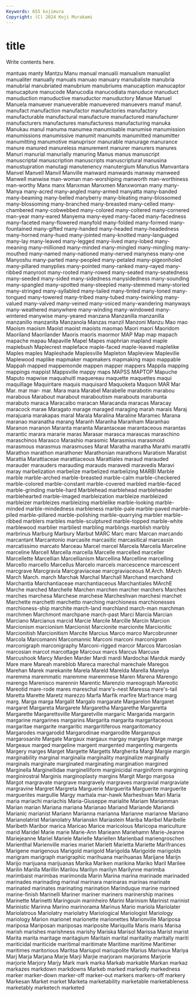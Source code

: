 ```yaml
---
Keywords: 655 kojimura
Copyright: (C) 2024 Koji Murakami
---
```


# title

Write contents here.



 mantuas manty Mantzu Manu manual manualii manualism manualist manualiter
manually manuals manuao manuary manubaliste manubria manubrial manubriated manubrium manubriums
manucaption manucaptor manucapture manucode Manucodia manucodiata manuduce manuduct manuduction manuductive
manuductor manuductory Manue Manuel Manuela manuever manueverable manuevered manuevers manuf
manuf. manufact manufaction manufactor manufactories manufactory manufacturable manufactural manufacture manufactured
manufacturer manufacturers manufactures manufacturess manufacturing manuka Manukau manul manuma manumea
manumisable manumise manumission manumissions manumissive manumit manumits manumitted manumitter manumitting
manumotive manuprisor manurable manurage manurance manure manured manureless manurement manurer
manurers manures Manuri manurial manurially manuring Manus manus manuscript manuscriptal
manuscription manuscripts manuscriptural manusina manustupration manutagi manutenency manutergium Manutius Manvantara
Manvel Manvell Manvil Manville manward manwards manway manweed Manwell manwise
man-woman man-worshiping manworth man-worthiness man-worthy Manx manx Manxman Manxmen Manxwoman
many many- Manya many-acred many-angled many-armed manyatta many-banded many-beaming many-belled
manyberry many-bleating many-blossomed many-blossoming many-branched many-breasted many-celled many-chambered many-cobwebbed many-colored
many-coltered many-cornered man-year many-eared Manyema many-eyed many-faced many-facedness many-faceted many-flowered
manyfold many-folded many-formed many-fountained many-gifted many-handed many-headed many-headedness many-horned many-hued
many-jointed many-knotted many-languaged many-lay many-leaved many-legged many-lived many-lobed many-meaning many-millioned
many-minded many-mingled many-mingling many-mouthed many-named many-nationed many-nerved manyness many-one Manyoshu
many-parted many-peopled many-petaled many-pigeonholed many-pillared manyplies many-pointed many-ranked many-rayed many-ribbed
manyroot many-rooted many-rowed many-seated many-seatedness many-seeded many-sided many-sidedness manysidedness many-sounding
many-spangled many-spotted many-steepled many-stemmed many-storied many-stringed many-syllabled many-tailed many-tinted many-toned
many-tongued many-towered many-tribed many-tubed many-twinkling many-valued many-valved many-veined many-voiced many-wandering
manyways many-weathered manywhere many-winding many-windowed many-wintered manywise many-yeared manzana Manzanilla
manzanilla manzanillo manzanita Manzanola Manzas manzil Manzoni Manzu Mao mao
Maoism maoism Maoist maoist maoists maomao Maori maori Maoridom Maoriland
Maorilander Maoris maoris maormor MAP Map map mapach mapache mapau
Mapaville Mapel Mapes maphrian mapland maple maplebush Maplecrest mapleface maple-faced
maple-leaved maplelike Maples maples Mapleshade Maplesville Mapleton Mapleview Mapleville Maplewood
maplike mapmaker mapmakers mapmaking mapo mappable Mappah mapped mappemonde mappen
mapper mappers Mappila mapping mappings mappist Mappsville mappy maps MAPSS
MAPTOP Mapuche Maputo mapwise maquahuitl maquereau maquette maquettes maqui maquillage
Maquiritare maquis maquisard Maquoketa Maquon MAR Mar Mar. mar mar-
mar. Mara mara Marabel Marabelle marabotin marabou marabous Marabout marabout
maraboutism marabouts marabunta marabuto maraca Maracaibo maracan Maracanda maracas Maracay
maracock marae Maragato marage maraged maraging marah marais Maraj marajuana
marakapas maral Marala Maralina Maraline Maramec Marana maranao maranatha marang
Maranh Maranha Maranham Maranhao Maranon maranon Maranta maranta Marantaceae marantaceous
marantas marantic marara mararie maras Marasar marasca marascas maraschino maraschinos
Marasco Marashio marasmic Marasmius marasmoid marasmous marasmus marasmuses Marat Maratha
maratha Marathi marathi Marathon marathon marathoner Marathonian marathons Maratism Maratist
Marattia Marattiaceae marattiaceous Marattiales maraud marauded marauder marauders marauding marauds
maravedi maravedis Maravi maray marbelization marbelize marbelized marbelizing MARBI Marble
marble marble-arched marble-breasted marble-calm marble-checkered marble-colored marble-constant marble-covered marbled marble-faced
marble-grinding marble-hard Marblehead marblehead marbleheader marblehearted marble-imaged marbleization marbleize marbleized
marbleizer marbleizes marbleizing marblelike marble-looking marble-minded marble-mindedness marbleness marble-pale marble-paved
marble-piled marble-pillared marble-polishing marble-quarrying marbler marble-ribbed marblers marbles marble-sculptured marble-topped
marble-white marblewood marblier marbliest marbling marblings marblish marbly marbrinus Marburg
Marbury Marbut MARC Marc marc Marcan marcando marcantant Marcantonio marcasite
marcasitic marcasitical marcassin marcatissimo marcato Marceau Marcel marcel Marcela Marcelia
Marceline marceline Marcell Marcella marcella Marcelle marcelled marceller Marcellette Marcellian
Marcellianism Marcellina Marcelline marcelling Marcello marcello Marcellus Marcelo marcels marcescence
marcescent marcgrave Marcgravia Marcgraviaceae marcgraviaceous M.Arch. MArch March March. march
Marchak Marchal Marchall Marchand marchand Marchantia Marchantiaceae marchantiaceous Marchantiales MArchE
Marche marched Marchelle Marchen marchen marcher marchers Marches marches marchesa
Marchese marchese Marcheshvan marchesi marchet Marchette marchetti marchetto marching marchioness
marchionesses marchioness-ship marchite march-land marchland march-man marchman marchmen Marchmont marchpane
march-past Marci Marcia Marcian Marciano Marcianus marcid Marcie Marcile Marcille
Marcin Marcion Marcionism marcionism Marcionist Marcionite marcionite Marcionitic Marcionitish Marcionitism
Marcite Marcius Marco marco Marcobrunner Marcola Marcomanni Marcomannic Marconi marconi
marconigram marconigraph marconigraphy Marconi-rigged marcor Marcos Marcosian marcosian marcot marcottage
Marcoux marcs Marcus Marcuse Marcushook Marcy Marden Marder Mardi mardi
Mardochai Marduk mardy Mare mare Mareah mareblob Mareca marechal marechale
Maregos Marehan Marek marekanite Marela Mareld Marelda Marella Marelya maremma
maremmatic maremme maremmese Maren Marena Marengo marengo Marenisco marennin Marentic
Marenzio mareograph Mareotic Mareotid mare-rode mares mareschal mare's-nest Maressa mare's-tail
Maretta Marette Maretz marezzo Marfa Marfik marfire Marfrance marg marg.
Marga marga Margalit Margalo margarate Margarelon Margaret margaret Margareta Margarete
Margaretha Margarethe Margaretta Margarette Margarettsville Margaretville margaric Margarida margarin margarine
margarines margarins Margarita margarita margaritaceous margaritae margarite margaritic margaritiferous margaritomancy
Margarodes margarodid Margarodinae margarodite Margaropus margarosanite Margate Margaux margaux margay
margays Marge marge Margeaux marged margeline margent margented margenting margents
Margery marges Marget Margette Margetts Margherita Margi Margie margin marginability
marginal marginalia marginality marginalize marginally marginals marginate marginated marginating margination
margined Marginella Marginellidae marginelliform marginicidal marginiform margining marginirostral Marginis marginoplasty
margins Margit Margo margosa Margot margravate margrave margravely margraves margravial
margraviate margravine Margret Margreta Marguerie Marguerita Marguerite marguerite marguerites margullie
Margy marhala mar-hawk Marheshvan Mari Maria maria mariachi mariachis Maria-Giuseppe
marialite Mariam Mariamman Marian marian Mariana mariana Marianao Mariand Mariande
Mariandi Marianic marianist Mariann Marianna marianna Marianne marianne Mariano Marianolatrist
Marianolatry Marianskn Mariastein Mariba Maribel Maribelle Maribeth Maribor marica Maricao
Marice maricolous Maricopa mariculture marid Maridel Marie marie Marie-Ann Marieann
Mariehamn Marie-Jeanne Mariejeanne Mariel Mariele Marielle Mariellen Marienbad mariengroschen Marienthal
Marienville maries mariet Mariett Marietta Mariette Marifrances Marigene marigenous Marigold
marigold Marigolda Marigolde marigolds marigram marigraph marigraphic marihuana marihuanas Marijane
Marijn Marijo marijuana marijuanas Marika Mariken marikina Mariko Maril Marilee
Marilin Marilla Marillin Marilou Marilyn marilyn Marilynne marimba marimbaist marimbas
marimonda Marin Marina marina marinade marinaded marinades marinading marinal marinara
marinaras marinas marinate marinated marinates marinating marination Marinduque marine marined
marine-finish Marinelli Mariner mariner mariners marinership marines Marinette Marinetti Maringouin
marinheiro Marini Marinism Marinist marinist Marinistic Marinna Marino marinorama Marinus
Mario mariola Mariolater Mariolatrous Mariolatry mariolatry Mariological Mariologist Mariology mariology
Marion marionet marionette marionettes Marionville Mariposa mariposa Mariposan mariposas mariposite
Mariquilla Maris maris Marisa marish marishes marishness marishy Mariska Marisol
Marissa Marist marist Marita marita maritage maritagium Maritain marital maritality
maritally mariti mariticidal mariticide maritimal maritimate Maritime maritime Maritimer maritimes
maritorious Maritsa Mariupol mariupolite Marius Marivaux Mariya Marj Marja Marjana
Marje Marji Marjie marjoram marjorams Marjorie marjorie Marjory Marjy Mark
mark marka Markab markable Markan markaz markazes markdown markdowns Markeb
marked markedly markedness marker marker-down marker-off marker-out markers markers-off markery
Markesan Market market Marketa marketability marketable marketableness marketably marketech marketed
